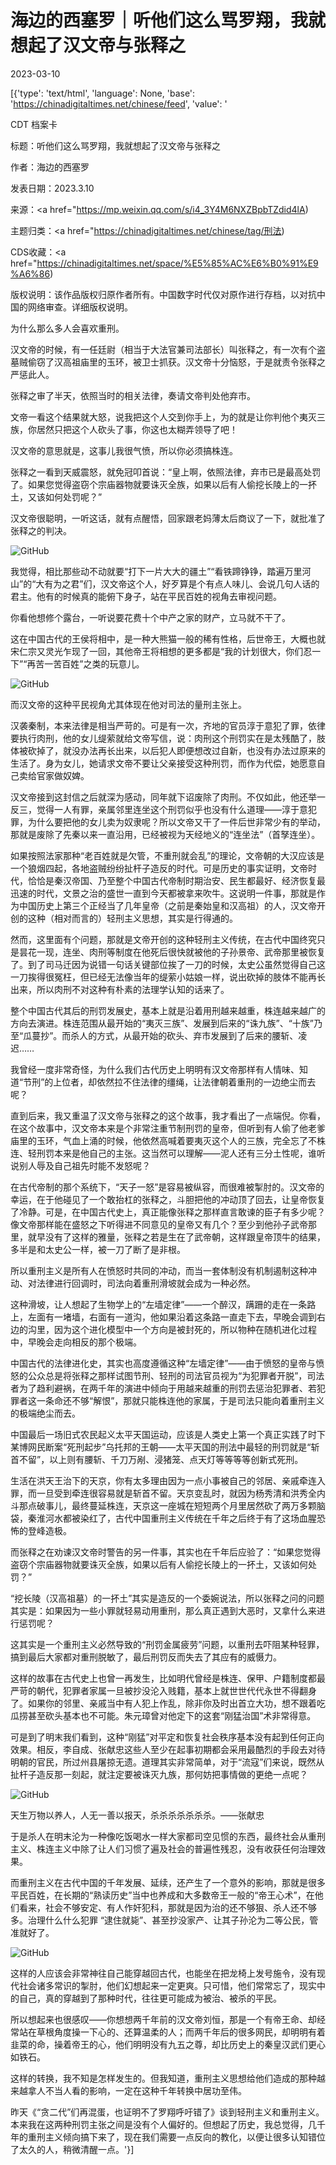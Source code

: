 # 海边的西塞罗｜听他们这么骂罗翔，我就想起了汉文帝与张释之

2023-03-10

[{'type': 'text/html', 'language': None, 'base': 'https://chinadigitaltimes.net/chinese/feed', 'value': '

CDT 档案卡

标题：听他们这么骂罗翔，我就想起了汉文帝与张释之

作者：海边的西塞罗

发表日期：2023.3.10

来源：<a href="https://mp.weixin.qq.com/s/i4_3Y4M6NXZBpbTZdid4lA)

主题归类：<a href="https://chinadigitaltimes.net/chinese/tag/刑法)

CDS收藏：<a href="https://chinadigitaltimes.net/space/%E5%85%AC%E6%B0%91%E9%A6%86)

版权说明：该作品版权归原作者所有。中国数字时代仅对原作进行存档，以对抗中国的网络审查。详细版权说明。







为什么那么多人会喜欢重刑。



汉文帝的时候，有一任廷尉（相当于大法官兼司法部长）叫张释之，有一次有个盗墓贼偷窃了汉高祖庙里的玉环，被卫士抓获。汉文帝十分恼怒，于是就责令张释之严惩此人。

张释之审了半天，依照当时的相关法律，奏请文帝判处他弃市。

文帝一看这个结果就大怒，说我把这个人交到你手上，为的就是让你判他个夷灭三族，你居然只把这个人砍头了事，你这也太糊弄领导了吧！

汉文帝的意思就是，这事儿我很气愤，所以你必须搞株连。

张释之一看到天威震怒，就免冠叩首说：“皇上啊，依照法律，弃市已是最高处罚了。如果您觉得盗窃个宗庙器物就要诛灭全族，如果以后有人偷挖长陵上的一抔土，又该如何处罚呢？”

汉文帝很聪明，一听这话，就有点醒悟，回家跟老妈薄太后商议了一下，就批准了张释之的判决。

![GitHub](https://chinadigitaltimes.net/chinese/files/2023/03/post-693688-640b9e13e9fab.png)

我觉得，相比那些动不动就要“打下一片大大的疆土”“看铁蹄铮铮，踏遍万里河山”的“大有为之君”们，汉文帝这个人，好歹算是个有点人味儿、会说几句人话的君主。他有的时候真的能俯下身子，站在平民百姓的视角去审视问题。

你看他想修个露台，一听说要花费十个中产之家的财产，立马就不干了。

这在中国古代的王侯将相中，是一种大熊猫一般的稀有性格，后世帝王，大概也就宋仁宗又灵光乍现了一回，其他帝王将相想的更多都是“我的计划很大，你们忍一下”“再苦一苦百姓”之类的玩意儿。

![GitHub](https://chinadigitaltimes.net/chinese/files/2023/03/post-693688-640b9e1400f84.)

而汉文帝的这种平民视角尤其体现在他对司法的量刑主张上。

汉袭秦制，本来法律是相当严苛的。可是有一次，齐地的官员淳于意犯了罪，依律要执行肉刑，他的女儿缇萦就给文帝写信，说：肉刑这个刑罚实在是太残酷了，肢体被砍掉了，就没办法再长出来，以后犯人即便想改过自新，也没有办法过原来的生活了。身为女儿，她请求文帝不要让父亲接受这种刑罚，而作为代偿，她愿意自己卖给官家做奴婢。

汉文帝接到这封信之后就深为感动，同年就下诏废除了肉刑。不仅如此，他还举一反三，觉得一人有罪，亲属邻里连坐这个刑罚似乎也没有什么道理——淳于意犯罪，为什么要把他的女儿卖为奴隶呢？所以文帝又干了一件后世非常少有的举动，那就是废除了先秦以来一直沿用，已经被视为天经地义的“连坐法”（首孥连坐）。

如果按照法家那种“老百姓就是欠管，不重刑就会乱”的理论，文帝朝的大汉应该是一个狼烟四起，各地盗贼纷纷扯杆子造反的时代。可是历史的事实证明，文帝时代，恰恰是秦汉帝国、乃至整个中国古代帝制时期治安、民生都最好、经济恢复最迅速的时代，文景之治的盛世一直到今天都被拿来吹牛。这说明一件事，那就是作为中国历史上第三个正经当了几年皇帝（之前是秦始皇和汉高祖）的人，汉文帝开创的这种（相对而言的）轻刑主义思想，其实是行得通的。

然而，这里面有个问题，那就是文帝开创的这种轻刑主义传统，在古代中国终究只是昙花一现，连坐、肉刑等制度在他死后很快就被他的子孙景帝、武帝那里被恢复了。到了司马迁因为说错一句话关键部位挨了一刀的时候，太史公虽然觉得自己这一刀挨得很冤枉，但已经无法像当年的缇萦小姑娘一样，说出砍掉的肢体不能再长出来，所以肉刑不对这种有朴素的法理学认知的话来了。

整个中国古代其后的刑罚发展史，基本上就是沿着用刑越来越重，株连越来越广的方向去演进。株连范围从最开始的“夷灭三族”、发展到后来的“诛九族”、“十族”乃至“瓜蔓抄”。而杀人的方式，从最开始的砍头、弃市发展到了后来的腰斩、凌迟……

我曾经一度非常奇怪，为什么我们古代历史上明明有汉文帝那样有人情味、知道“节刑”的上位者，却依然拉不住法律的缰绳，让法律朝着重刑的一边绝尘而去呢？

直到后来，我又重温了汉文帝与张释之的这个故事，我才看出了一点端倪。你看，在这个故事中，汉文帝本来是个非常注重节制刑罚的皇帝，但听到有人偷了他老爹庙里的玉环，气血上涌的时候，他依然高喊着要夷灭这个人的三族，完全忘了不株连、轻刑罚本来是他自己的主张。这当然可以理解——泥人还有三分土性呢，谁听说别人辱及自己祖先时能不发怒呢？

在古代帝制的那个系统下，“天子一怒”是容易被纵容，而很难被掣肘的。汉文帝的幸运，在于他碰见了一个敢抬杠的张释之，斗胆把他的冲动顶了回去，让皇帝恢复了冷静。可是，在中国古代史上，真正能像张释之那样直言敢谏的臣子有多少呢？像文帝那样能在盛怒之下听得进不同意见的皇帝又有几个？至少到他孙子武帝那里，就早没有了这样的雅量，张释之若是生在了武帝朝，这样跟皇帝顶牛的结果，多半是和太史公一样，被一刀了断了是非根。

所以重刑主义是所有人在愤怒时共同的冲动，而当一套体制没有机制遏制这种冲动、对法律进行回调时，司法向着重刑滑坡就会成为一种必然。

这种滑坡，让人想起了生物学上的“左墙定律”——一个醉汉，蹒跚的走在一条路上，左面有一堵墙，右面有一道沟，他如果沿着这条路一直走下去，早晚会调到右边的沟里，因为这个进化模型中一个方向是被封死的，所以物种在随机进化过程中，早晚会走向相反的那个极端。

中国古代的法律进化史，其实也高度遵循这种“左墙定律”——由于愤怒的皇帝与愤怒的公众总是将张释之那样试图节刑、轻刑的司法官员视为“为犯罪者开脱”，司法者为了趋利避祸，在两千年的演进中倾向于用越来越重的刑罚去惩治犯罪者、若犯罪者这一条命还不够“解恨”，那就只能株连他的家属，于是司法只能向着重刑主义的极端绝尘而去。

中国最后一场旧式农民起义太平天国运动，应该是人类史上第一个真正实践了时下某博网民断案“死刑起步”乌托邦的王朝——太平天国的刑法中最轻的刑罚就是“斩首不留”，以上则有腰斩、千刀万剐、浸猪笼、点天灯等等等等创新式死刑。

生活在洪天王治下的天京，你有太多理由因为一点小事被自己的邻居、亲戚牵连入罪，而一旦受到牵连很容易就是斩首不留。天京变乱时，就因为杨秀清和洪秀全内斗那点破事儿，最终蔓延株连，天京这一座城在短短两个月里居然砍了两万多颗脑袋，秦淮河水都被染红了，古代中国重刑主义传统在千年之后终于有了这场血腥恐怖的登峰造极。

而张释之在劝谏汉文帝时警告的另一件事，其实也在千年后应验了：“如果您觉得盗窃个宗庙器物就要诛灭全族，如果以后有人偷挖长陵上的一抔土，又该如何处罚？”

“挖长陵（汉高祖墓）的一抔土”其实是造反的一个委婉说法，所以张释之问的问题其实是：如果因为一些小罪就轻易动用重刑，那么真正遇到大恶时，又拿什么来进行惩罚呢？

这其实是一个重刑主义必然导致的“刑罚金属疲劳”问题，以重刑去吓阻某种轻罪，搞到最后大家都对重刑脱敏了，最后刑罚反而失去了其应有的威慑力。

这样的故事在古代史上也曾一再发生，比如明代曾经是株连、保甲、户籍制度都最严苛的朝代，犯罪者家属一旦被抄没沦入贱籍，基本上就世世代代永世不得翻身了。如果你的邻里、亲戚当中有人犯上作乱，除非你及时出首立大功，想不跟着吃瓜捞甚至砍头基本也不可能。朱元璋曾对他定下的这套“刚猛治国”术非常得意。

可是到了明末我们看到，这种“刚猛”对平定和恢复社会秩序基本没有起到任何正向效果。相反，李自成、张献忠这些人至少在起事初期都会采用最酷烈的手段去对待明朝的官民，所过州县屠掠无遗。道理其实非常简单，对于“流寇”们来说，既然从扯杆子造反那一刻起，就注定要被诛灭九族，那何妨把事情做的更绝一点呢？

![GitHub](https://chinadigitaltimes.net/chinese/files/2023/03/post-693688-640b9e140b595.)

天生万物以养人，人无一善以报天，杀杀杀杀杀杀杀。——张献忠

于是杀人在明末沦为一种像吃饭喝水一样大家都司空见惯的东西，最终社会从重刑主义、株连主义中除了让人们习惯了遍及社会的普遍性残忍，没有收获任何治理效果。

而重刑主义在古代中国的千年发展、延续，还产生了一个意外的影响，那就是很多平民百姓，在长期的“熟读历史”当中也养成和大多数帝王一般的“帝王心术”，在他们看来，社会不够安定、有人作奸犯科，那就是因为治的还不够狠、杀人还不够多。治理什么什么犯罪 “逮住就毙”、甚至抄没家产、让其子孙沦为二等公民，管准就好了。

![GitHub](https://chinadigitaltimes.net/chinese/files/2023/03/post-693688-640b9e1414ea1.)

这样的人应该会非常神往自己能穿越回古代，也能坐在把龙椅上发号施令，没有现代社会诸多常识的掣肘，他们幻想起来一定更爽。只可惜，他们常常忘了，现实中的自己，真的穿越到了那种时代，往往更可能成为被治、被杀的平民。

所以想起来也很感叹——你想想两千年前的汉文帝刘恒，那是一个有帝王命、却经常站在草根角度操一下心的、还算温柔的人；而两千年后的很多网民，却明明有着韭菜的命，操着帝王的心，他们明明没有九五之尊，却比历史上的秦皇汉武们更心如铁石。

这样的转换，我不知是怎样发生的。但我知道，重刑主义思想给他们造成的那种越来越拿人不当人看的影响，一定在这种千年转换中居功至伟。

昨天《“贪二代”们再混蛋，也证明不了罗翔呼吁错了》谈到轻刑主义和重刑主义。本来我在这两种刑罚主张之间是没有个人偏好的。但想起了历史，我总觉得，几千年的重刑主义倾向搞下来了，现在我们需要一点反向的教化，以便让很多认知错位了太久的人，稍微清醒一点。'}]